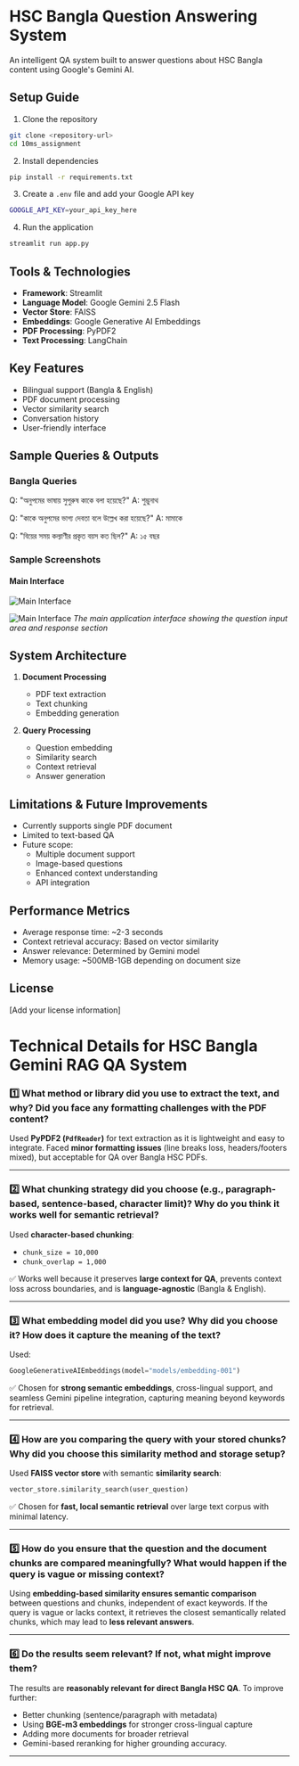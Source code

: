 # HSC Bangla Question Answering System

An intelligent QA system built to answer questions about HSC Bangla content using Google's Gemini AI.

## Setup Guide

1. Clone the repository
```bash
git clone <repository-url>
cd 10ms_assignment
```

2. Install dependencies
```bash
pip install -r requirements.txt
```

3. Create a `.env` file and add your Google API key
```bash
GOOGLE_API_KEY=your_api_key_here
```

4. Run the application
```bash
streamlit run app.py
```

## Tools & Technologies

- **Framework**: Streamlit
- **Language Model**: Google Gemini 2.5 Flash
- **Vector Store**: FAISS
- **Embeddings**: Google Generative AI Embeddings
- **PDF Processing**: PyPDF2
- **Text Processing**: LangChain

## Key Features

- Bilingual support (Bangla & English)
- PDF document processing
- Vector similarity search
- Conversation history
- User-friendly interface

## Sample Queries & Outputs

### Bangla Queries
Q: "অনুপমের ভাষায় সুপুরুষ কাকে বলা হয়েছে?"
A: শুম্ভুনাথ

Q: "কাকে অনুপমের ভাগ্য দেবতা বলে উল্লেখ করা হয়েছে?"
A: মামাকে

Q: "বিয়ের সময় কল্যাণীর প্রকৃত বয়স কত ছিল?"
A: ১৫ বছর

### Sample Screenshots

#### Main Interface

![Main Interface](./assets/image-1.png)


![Main Interface](./assets/image-2.png)
*The main application interface showing the question input area and response section*


## System Architecture

1. **Document Processing**
   - PDF text extraction
   - Text chunking
   - Embedding generation

2. **Query Processing**
   - Question embedding
   - Similarity search
   - Context retrieval
   - Answer generation

## Limitations & Future Improvements

- Currently supports single PDF document
- Limited to text-based QA
- Future scope:
  - Multiple document support
  - Image-based questions
  - Enhanced context understanding
  - API integration

## Performance Metrics

- Average response time: ~2-3 seconds
- Context retrieval accuracy: Based on vector similarity
- Answer relevance: Determined by Gemini model
- Memory usage: ~500MB-1GB depending on document size

## License

[Add your license information]


# Technical Details for HSC Bangla Gemini RAG QA System

### 1️⃣ What method or library did you use to extract the text, and why? Did you face any formatting challenges with the PDF content?

Used **PyPDF2 (`PdfReader`)** for text extraction as it is lightweight and easy to integrate.
Faced **minor formatting issues** (line breaks loss, headers/footers mixed), but acceptable for QA over Bangla HSC PDFs.

---

### 2️⃣ What chunking strategy did you choose (e.g., paragraph-based, sentence-based, character limit)? Why do you think it works well for semantic retrieval?

Used **character-based chunking**:

* `chunk_size = 10,000`
* `chunk_overlap = 1,000`

✅ Works well because it preserves **large context for QA**, prevents context loss across boundaries, and is **language-agnostic** (Bangla & English).

---

### 3️⃣ What embedding model did you use? Why did you choose it? How does it capture the meaning of the text?

Used:

```python
GoogleGenerativeAIEmbeddings(model="models/embedding-001")
```

✅ Chosen for **strong semantic embeddings**, cross-lingual support, and seamless Gemini pipeline integration, capturing meaning beyond keywords for retrieval.

---

### 4️⃣ How are you comparing the query with your stored chunks? Why did you choose this similarity method and storage setup?

Used **FAISS vector store** with semantic **similarity search**:

```python
vector_store.similarity_search(user_question)
```

✅ Chosen for **fast, local semantic retrieval** over large text corpus with minimal latency.

---

### 5️⃣ How do you ensure that the question and the document chunks are compared meaningfully? What would happen if the query is vague or missing context?

Using **embedding-based similarity ensures semantic comparison** between questions and chunks, independent of exact keywords.
If the query is vague or lacks context, it retrieves the closest semantically related chunks, which may lead to **less relevant answers**.

---

### 6️⃣ Do the results seem relevant? If not, what might improve them?

The results are **reasonably relevant for direct Bangla HSC QA**.
To improve further:

* Better chunking (sentence/paragraph with metadata)
* Using **BGE-m3 embeddings** for stronger cross-lingual capture
* Adding more documents for broader retrieval
* Gemini-based reranking for higher grounding accuracy.

---
